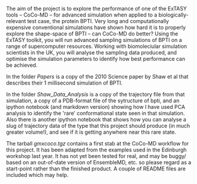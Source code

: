 The aim of the project is to explore the performance of one of the ExTASY tools
– CoCo-MD – for advanced simulation when applied to a biologically-relevant test
case, the protein BPTI. Very long and computationally expensive conventional
simulations have shown how hard it is to properly explore the shape-space of
BPTI – can CoCo-MD do better? Using the ExTASY toolkit, you will run advanced
sampling simulations of BPTI on a range of supercomputer resources. Working with
biomoleciular simulation scientists in the UK, you will analyse the sampling
data produced, and optimise the simulation parameters to identify how best
performance can be achieved.

In the folder *Papers* is a copy of the 2010 Science paper by Shaw et al that 
describes their 1 millisecond simulation of BPTI.

In the folder *Shaw_Data_Analysis* is a copy of the trajectory file from that 
simulation, a copy of a PDB-format file of the sytructure of bpti, and an ipython 
notebook (and markdown version) showing how I have used PCA analysis to identify 
the 'rare' conformational state seen in that simulation. Also there is another
ipython notebook that shows how you can analyse a slug of trajectory data of the
type that this project should produce (in much greater volume!), and see if it
is getting anywhere near this rare state.

The tarball *gmxcoco.tgz* contains a first stab at the CoCo-MD workflow for this
project. It has been adapted from the examples used in the Edinburgh workshop
last year. It has not yet been tested for real, and may be buggy/ based on an
out-of-date version of EnsembleMD, etc. so please regard as a start-point rather
than the finished product. A couple of README files are included which may help.

